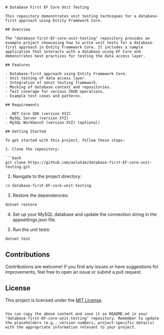 ```
# Database First EF Core Unit Testing

This repository demonstrates unit testing techniques for a database-first approach using Entity Framework Core.

## Overview

The "database-first-EF-core-unit-testing" repository provides an example project showcasing how to write unit tests for a database-first approach in Entity Framework Core. It includes a sample application that interacts with a database using EF Core and demonstrates best practices for testing the data access layer.

## Features

- Database-first approach using Entity Framework Core.
- Unit testing of data access layer.
- Integration of xUnit testing framework.
- Mocking of database context and repositories.
- Test coverage for various CRUD operations.
- Example test cases and patterns.

## Requirements

- .NET Core SDK (version XYZ)
- MySQL Server (version XYZ)
- MySQL Workbench (version XYZ) (optional)

## Getting Started

To get started with this project, follow these steps:

1. Clone the repository:

```bash
git clone https://github.com/aeloh1m/database-first-EF-core-unit-testing.git
```

2. Navigate to the project directory:

```bash
cd database-first-EF-core-unit-testing
```

3. Restore the dependencies:

```bash
dotnet restore
```

4. Set up your MySQL database and update the connection string in the appsettings.json file.

5. Run the unit tests:

```bash
dotnet test
```

## Contributions

Contributions are welcome! If you find any issues or have suggestions for improvements, feel free to open an issue or submit a pull request.

## License

This project is licensed under the [MIT License](LICENSE).
```

You can copy the above content and save it as README.md in your "database-first-EF-core-unit-testing" repository. Remember to update the placeholders (e.g., version numbers, project-specific details) with the appropriate information relevant to your project.
